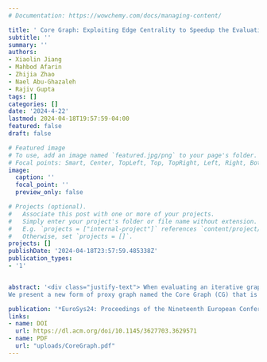 ```yaml
---
# Documentation: https://wowchemy.com/docs/managing-content/

title: ' Core Graph: Exploiting Edge Centrality to Speedup the Evaluation of Iterative Graph Queries'
subtitle: ''
summary: ''
authors:
- Xiaolin Jiang
- Mahbod Afarin
- Zhijia Zhao
- Nael Abu-Ghazaleh
- Rajiv Gupta
tags: []
categories: []
date: '2024-4-22'
lastmod: 2024-04-18T19:57:59-04:00
featured: false
draft: false

# Featured image
# To use, add an image named `featured.jpg/png` to your page's folder.
# Focal points: Smart, Center, TopLeft, Top, TopRight, Left, Right, BottomLeft, Bottom, BottomRight.
image:
  caption: ''
  focal_point: ''
  preview_only: false

# Projects (optional).
#   Associate this post with one or more of your projects.
#   Simply enter your project's folder or file name without extension.
#   E.g. `projects = ["internal-project"]` references `content/project/deep-learning/index.md`.
#   Otherwise, set `projects = []`.
projects: []
publishDate: '2024-04-18T23:57:59.485338Z'
publication_types:
- '1'


abstract: '<div class="justify-text"> When evaluating an iterative graph query over a large graph, systems incur significant overheads due to repeated graph transfer across the memory hierarchy coupled with repeated (redundant) propagation of values over the edges in the graph. An approach for reducing these overheads combines the use of a small proxy graph and the large original graph in a two phase query evaluation. The first phase evaluates the query on the proxy graph incurring low overheads and producing mostly precise results. The second phase uses these mostly precise results to bootstrap query evaluation on the larger original graph producing fully precise results. The effectiveness of this approach depends upon the quality of the proxy graph. Prior methods find proxy graphs that are either large or produce highly imprecise results.
We present a new form of proxy graph named the Core Graph (CG) that is not only small, it also produces highly precise results. A CG is a subgraph of the larger input graph that contains all vertices but on average contains only 10.7% of edges and yet produces precise results for 94.5-99.9% vertices in the graph for different queries. The finding of such an effective CG is based on our key new insight, namely, a small subset of non-zero centrality edges are responsible for determining the converged results of nearly all the vertices across different queries. We develop techniques to identify a CG that produces precise results for most vertices and optimizations to efficiently compute precise results of remaining vertices. Across six kinds of graph queries and four input graphs, CGs improved the performance of GPU-based Subway system by up to 4.48×, of out-of-core disk-based GridGraph system by up to 13.62×, and of Ligra in-memory graph processing system by up to 9.31×.</div>'

publication: '*EuroSys24: Proceedings of the Nineteenth European Conference on Computer Systems* <span style="color:red;">(Contributed Equally with the First Author)</span> <span style="color:green;"> (Acceptance Rate: 15.99%) </span>'
links:
- name: DOI
  url: https://dl.acm.org/doi/10.1145/3627703.3629571
- name: PDF
  url: "uploads/CoreGraph.pdf"
---
```


<style>
  .justify-text {
    text-align: justify;
  }
</style>